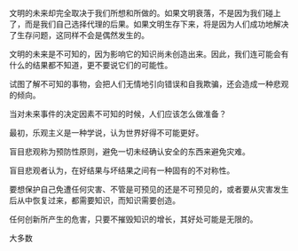 文明的未来却完全取决于我们所想和所做的。如果文明衰落，不是因为我们碰上了，而是我们自己选择代理的后果。如果文明生存下来，将是因为人们成功地解决了生存问题，这同样不会是偶然发生的。

文明的未来是不可知的，因为影响它的知识尚未创造出来。因此，我们连可能会有什么的结果都不知道，更不要说它们的可能性。

试图了解不可知的事物，会把人们无情地引向错误和自我欺骗，还会造成一种悲观的倾向。

当对未来事件的决定因素不可知的时候，人们应该怎么做准备？

最初，乐观主义是一种学说，认为世界好得不可能更好。

盲目悲观称为预防性原则，避免一切未经确认安全的东西来避免灾难。

盲目悲观者认为，在好结果与坏结果之间有一种固有的不对称性。

要想保护自己免遭任何灾害、不管是可预见的还是不可预见的，或者要从灾害发生后从中恢复过来，都需要知识，而知识需要创造。

任何创新所产生的危害，只要不摧毁知识的增长，其好处可能是无限的。

大多数
